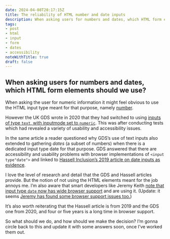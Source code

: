 ```yaml
---
date: 2024-04-08T20:17:15Z
title: The reliability of HTML number and date inputs
description: When asking users for numbers and dates, which HTML form elements should we use?
tags:
- post
- html
- input
- form
- dates
- accessibility
noteWithTitle: true
draft: false
---
```

When asking users for numbers and dates, which HTML form elements should we use?
---

When asking the user for numeric information it might feel obvious to use the HTML input type meant for that purpose, namely [number](https://developer.mozilla.org/en-US/docs/Web/HTML/Element/input/number). 

However the UK GDS wrote in 2020 that they had switched to using [inputs of type `text`, with inputmode set to `numeric`](https://technology.blog.gov.uk/2020/02/24/why-the-gov-uk-design-system-team-changed-the-input-type-for-numbers/). This was after conducting tests which had revealed a variety of usability and accessibility issues.

In the same article a reader questioned why GDS’s use of text inputs also extended to gathering _dates_ (a subset of numbers) when there is a dedicated input type date for that purpose. GDS answered that there are accessibility and usability problems with browser implementations of `<input type"date">` and linked to [Hassell Inclusion’s 2019 article on date inputs as evidence](https://www.hassellinclusion.com/blog/input-type-date-ready-for-use/).

I love the level of research and detail that the GDS and Hassell articles provide. But the notion of not using the HTML elements meant for the job annoys me. I’m also aware that smart developers like Jeremy Keith [note that input type `date` now has wide browser support](https://adactio.com/journal/21045) and are using it. (Update: it seems [Jeremy has found some browser support issues too.](https://adactio.com/journal/21050))


It’s also worth reiterating that the Hassell article is from 2019 and the GDS one from 2020, and four or five years is a long time in browser support.

So what should we do, and how should we make the decision? I’m gonna circle back to this and update it with some answers soon, once I’ve worked them out.
